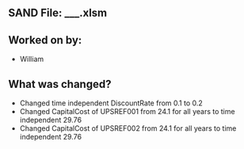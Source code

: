 ## SAND File: ___.xlsm 
## Worked on by:
- William
## What was changed?
- Changed time independent DiscountRate from 0.1 to 0.2
- Changed CapitalCost of UPSREF001 from 24.1 for all years to time independent 29.76
- Changed CapitalCost of UPSREF002 from 24.1 for all years to time independent 29.76


